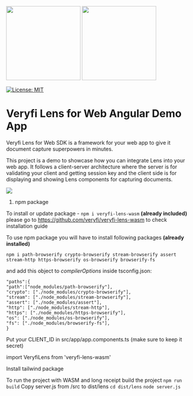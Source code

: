 <img src="https://user-images.githubusercontent.com/30125790/212157461-58bdc714-2f89-44c2-8e4d-d42bee74854e.png#gh-dark-mode-only" width="200">
<img src="https://user-images.githubusercontent.com/30125790/212157486-bfd08c5d-9337-4b78-be6f-230dc63838ba.png#gh-light-mode-only" width="200">

[![License: MIT](https://img.shields.io/badge/License-MIT-green.svg)](https://opensource.org/licenses/MIT)

# Veryfi Lens for Web Angular Demo App

Veryfi Lens for Web SDK is a framework for your web app to give it document capture superpowers in minutes.

This project is a demo to showcase how you can integrate Lens into your web app. It follows a client-server architecture where the server is for validating your client and getting session key and the client side is for displaying and showing Lens components for capturing documents.

<img src="https://github.com/veryfi/veryfi-lens-web-demo-angular/blob/main/flow.png">


 1. npm package
 
 To install or update package - `npm i veryfi-lens-wasm` **(already included)**
 please go to https://github.com/veryfi/veryfi-lens-wasm to check installation guide


 To use npm package you will have to install following packages **(already installed)**
 
`npm i path-browserify crypto-browserify stream-browserify assert stream-http https-browserify os-browserify browserify-fs`


and add this object to *compilerOptions* inside tsconfig.json: 
 ```
 "paths":{
"path":["node_modules/path-browserify"],
"crypto": ["./node_modules/crypto-browserify"],
"stream": ["./node_modules/stream-browserify"],
"assert": ["./node_modules/assert"],
"http": ["./node_modules/stream-http"],
"https": ["./node_modules/https-browserify"],
"os": ["./node_modules/os-browserify"],
"fs": ["./node_modules/browserify-fs"],
}
```
Put your CLIENT_ID in src/app/app.components.ts (make sure to keep it secret)

import VeryfiLens from 'veryfi-lens-wasm'

Install tailwind package

To run the project with WASM and long receipt build the project `npm run build`
Copy server.js from /src to dist/lens
`cd dist/lens` 
`node server.js`

